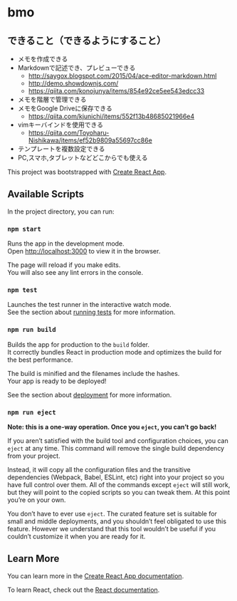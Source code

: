 # bmo

## できること（できるようにすること）
* メモを作成できる
* Markdownで記述でき、プレビューできる
  * http://saygox.blogspot.com/2015/04/ace-editor-markdown.html
  * http://demo.showdownjs.com/
  * https://qiita.com/konojunya/items/854e92ce5ee543edcc33
* メモを階層で管理できる
* メモをGoogle Driveに保存できる
  * https://qiita.com/kjunichi/items/552f13b48685021966e4
* vimキーバインドを使用できる
  * https://qiita.com/Toyoharu-Nishikawa/items/ef52b9809a55697cc86e
* テンプレートを複数設定できる
* PC,スマホ,タブレットなどどこからでも使える

This project was bootstrapped with [Create React App](https://github.com/facebook/create-react-app).

## Available Scripts

In the project directory, you can run:

### `npm start`

Runs the app in the development mode.<br>
Open [http://localhost:3000](http://localhost:3000) to view it in the browser.

The page will reload if you make edits.<br>
You will also see any lint errors in the console.

### `npm test`

Launches the test runner in the interactive watch mode.<br>
See the section about [running tests](https://facebook.github.io/create-react-app/docs/running-tests) for more information.

### `npm run build`

Builds the app for production to the `build` folder.<br>
It correctly bundles React in production mode and optimizes the build for the best performance.

The build is minified and the filenames include the hashes.<br>
Your app is ready to be deployed!

See the section about [deployment](https://facebook.github.io/create-react-app/docs/deployment) for more information.

### `npm run eject`

**Note: this is a one-way operation. Once you `eject`, you can’t go back!**

If you aren’t satisfied with the build tool and configuration choices, you can `eject` at any time. This command will remove the single build dependency from your project.

Instead, it will copy all the configuration files and the transitive dependencies (Webpack, Babel, ESLint, etc) right into your project so you have full control over them. All of the commands except `eject` will still work, but they will point to the copied scripts so you can tweak them. At this point you’re on your own.

You don’t have to ever use `eject`. The curated feature set is suitable for small and middle deployments, and you shouldn’t feel obligated to use this feature. However we understand that this tool wouldn’t be useful if you couldn’t customize it when you are ready for it.

## Learn More

You can learn more in the [Create React App documentation](https://facebook.github.io/create-react-app/docs/getting-started).

To learn React, check out the [React documentation](https://reactjs.org/).
